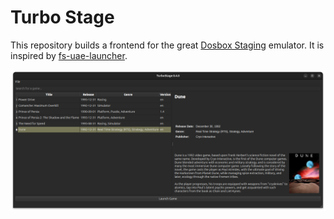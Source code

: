 # Turbo Stage
This repository builds a frontend for the great [Dosbox Staging](https://github.com/dosbox-staging/dosbox-staging) emulator. It is inspired by [fs-uae-launcher](https://github.com/FrodeSolheim/fs-uae-launcher).

![screenshot](doc/screenshot.png)
